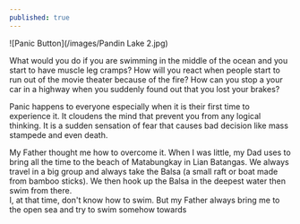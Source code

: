 ```yaml
---
published: true
---
```

![Panic Button](/images/Pandin Lake 2.jpg)

What would you do if you are swimming in the middle of the ocean and you start to have muscle leg cramps? How will you react when people start to run out of the movie theater because of the fire? 
How can you stop a your car in a highway when you suddenly found out that you lost your brakes?

Panic happens to everyone especially when it is their first time to experience it. It cloudens the mind that prevent you from any logical thinking. It is a sudden sensation of fear that causes bad decision like mass stampede and even death.

My Father thought me how to overcome it. When I was little, my Dad uses to bring all the time to the beach of Matabungkay in Lian Batangas. We always travel in a big group and always take the Balsa (a small raft or boat made from bamboo sticks). We then hook up the Balsa in the deepest water then swim from there.   
I, at that time, don't know how to swim. But my Father always bring me to the open sea and try to swim somehow towards  